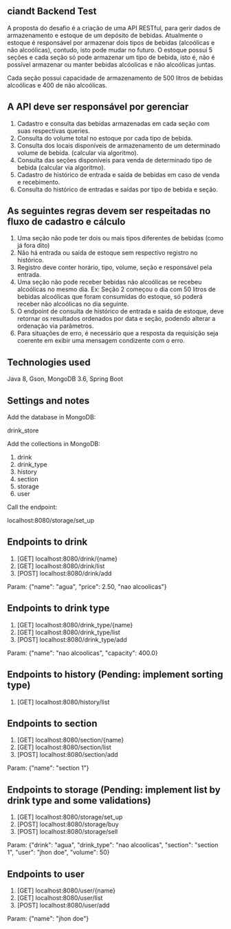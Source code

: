 
ciandt Backend Test
-----------------------------------------------------------------------------------------
A proposta do desafio é a criação de uma API RESTful, para gerir dados de
armazenamento e estoque de um depósito de bebidas. Atualmente o estoque é
responsável por armazenar dois tipos de bebidas (alcoólicas e não alcoólicas), contudo,
isto pode mudar no futuro. O estoque possui 5 seções e cada seção só pode armazenar
um tipo de bebida, isto é, não é possível armazenar ou manter bebidas alcóolicas e não
alcoólicas juntas.

Cada seção possui capacidade de armazenamento de 500 litros de bebidas alcoólicas e
400 de não alcoólicas.

A API deve ser responsável por gerenciar
-----------------------------------------------------------------------------------------
1. Cadastro e consulta das bebidas armazenadas em cada seção com suas
respectivas queries.
2. Consulta do volume total no estoque por cada tipo de bebida.
3. Consulta dos locais disponíveis de armazenamento de um determinado volume
de bebida. (calcular via algoritmo).
4. Consulta das seções disponíveis para venda de determinado tipo de bebida
(calcular via algoritmo).
5. Cadastro de histórico de entrada e saída de bebidas em caso de venda e
recebimento.
5. Consulta do histórico de entradas e saídas por tipo de bebida e seção.

As seguintes regras devem ser respeitadas no fluxo de cadastro e cálculo
-----------------------------------------------------------------------------------------
1. Uma seção não pode ter dois ou mais tipos diferentes de bebidas (como já fora
dito)
2. Não há entrada ou saída de estoque sem respectivo registro no histórico.
3. Registro deve conter horário, tipo, volume, seção e responsável pela entrada.
4. Uma seção não pode receber bebidas não alcoólicas se recebeu alcoólicas no
mesmo dia. Ex: Seção 2 começou o dia com 50 litros de bebidas alcoólicas que
foram consumidas do estoque, só poderá receber não alcoólicas no dia seguinte.
5. O endpoint de consulta de histórico de entrada e saída de estoque, deve retornar
os resultados ordenados por data e seção, podendo alterar a ordenação via
parâmetros.
6. Para situações de erro, é necessário que a resposta da requisição seja coerente
em exibir uma mensagem condizente com o erro.

Technologies used
-----------------------------------------------------------------------------------------
Java 8, Gson, MongoDB  3.6, Spring Boot

Settings and notes
-----------------------------------------------------------------------------------------
Add the database in MongoDB:

drink_store

Add the collections in MongoDB:

1. drink
2. drink_type
3. history
4. section
5. storage
6. user

Call the endpoint:

localhost:8080/storage/set_up

Endpoints to drink
-----------------------------------------------------------------------------------------

1. [GET] localhost:8080/drink/{name}
2. [GET] localhost:8080/drink/list
3. [POST] localhost:8080/drink/add

Param: {"name": "agua", "price": 2.50, "nao alcoolicas"}

Endpoints to drink type
-----------------------------------------------------------------------------------------

1. [GET] localhost:8080/drink_type/{name}
2. [GET] localhost:8080/drink_type/list
3. [POST] localhost:8080/drink_type/add

Param: {"name": "nao alcoolicas", "capacity": 400.0}

Endpoints to history (Pending: implement sorting type)
-----------------------------------------------------------------------------------------

1. [GET] localhost:8080/history/list

Endpoints to section
-----------------------------------------------------------------------------------------

1. [GET] localhost:8080/section/{name}
2. [GET] localhost:8080/section/list
3. [POST] localhost:8080/section/add

Param: {"name": "section 1"}

Endpoints to storage (Pending: implement list by drink type and some validations)
-----------------------------------------------------------------------------------------

1. [GET] localhost:8080/storage/set_up
2. [POST] localhost:8080/storage/buy
3. [POST] localhost:8080/storage/sell

Param: {"drink": "agua", "drink_type": "nao alcoolicas", "section": "section 1", "user": "jhon doe", "volume": 50}

Endpoints to user
-----------------------------------------------------------------------------------------

1. [GET] localhost:8080/user/{name}
2. [GET] localhost:8080/user/list
3. [POST] localhost:8080/user/add

Param: {"name": "jhon doe"}
